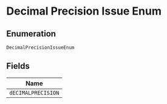 
# Decimal Precision Issue Enum

## Enumeration

`DecimalPrecisionIssueEnum`

## Fields

| Name |
|  --- |
| `dECIMALPRECISION` |

